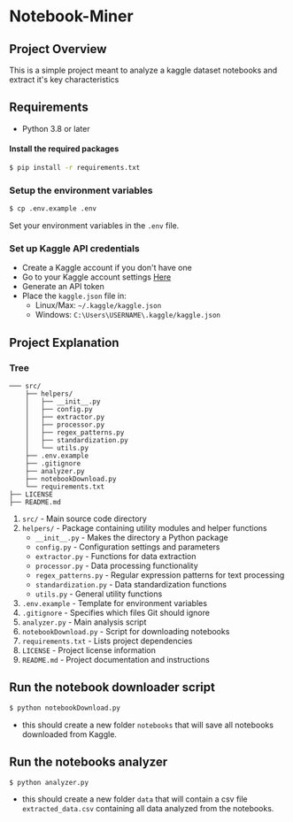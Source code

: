 # Notebook-Miner

## Project Overview
This is a simple project meant to analyze a kaggle dataset notebooks and extract it's key characteristics

## Requirements
- Python 3.8 or later

#### Install the required packages

```bash
$ pip install -r requirements.txt
```

### Setup the environment variables

```bash
$ cp .env.example .env
```

Set your environment variables in the `.env` file.

### Set up Kaggle API credentials
- Create a Kaggle account if you don't have one
- Go to your Kaggle account settings [Here](https://www.kaggle.com/account)
- Generate an API token
- Place the `kaggle.json` file in:
    - Linux/Max: `~/.kaggle/kaggle.json`
    - Windows: `C:\Users\USERNAME\.kaggle/kaggle.json`

## Project Explanation
### Tree
```
─── src/
    ├── helpers/
    │   ├── __init__.py
    │   ├── config.py
    │   ├── extractor.py
    │   ├── processor.py
    │   ├── regex_patterns.py
    │   ├── standardization.py
    │   └── utils.py
    ├── .env.example
    ├── .gitignore
    ├── analyzer.py
    ├── notebookDownload.py
    └── requirements.txt
├── LICENSE
├── README.md
```
1. `src/` - Main source code directory
2. `helpers/` - Package containing utility modules and helper functions
    - `__init__.py` - Makes the directory a Python package
    - `config.py` - Configuration settings and parameters
    - `extractor.py` - Functions for data extraction
    - `processor.py` - Data processing functionality
    - `regex_patterns.py` - Regular expression patterns for text processing
    - `standardization.py` - Data standardization functions
    - `utils.py` - General utility functions
3. `.env.example` - Template for environment variables
4. `.gitignore` - Specifies which files Git should ignore
5. `analyzer.py` - Main analysis script
6. `notebookDownload.py` - Script for downloading notebooks
7. `requirements.txt` - Lists project dependencies
8. `LICENSE` - Project license information
9. `README.md` - Project documentation and instructions


## Run the notebook downloader script

```bash
$ python notebookDownload.py
```

- this should create a new folder `notebooks` that will save all notebooks downloaded from Kaggle.

## Run the notebooks analyzer

```bash
$ python analyzer.py
```
- this should create a new folder `data` that will contain a csv file `extracted_data.csv` containing all data analyzed from the notebooks.